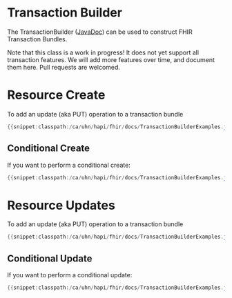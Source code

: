 # Transaction Builder

The TransactionBuilder ([JavaDoc](/hapi-fhir/apidocs/hapi-fhir-base/ca/uhn/fhir/util/TransactionBuilder.html)) can be used to construct FHIR Transaction Bundles.

Note that this class is a work in progress! It does not yet support all transaction features. We will add more features over time, and document them here. Pull requests are welcomed.

# Resource Create

To add an update (aka PUT) operation to a transaction bundle

```java
{{snippet:classpath:/ca/uhn/hapi/fhir/docs/TransactionBuilderExamples.java|create}}
``` 

## Conditional Create

If you want to perform a conditional create:

```java
{{snippet:classpath:/ca/uhn/hapi/fhir/docs/TransactionBuilderExamples.java|createConditional}}
``` 

# Resource Updates

To add an update (aka PUT) operation to a transaction bundle

```java
{{snippet:classpath:/ca/uhn/hapi/fhir/docs/TransactionBuilderExamples.java|update}}
``` 

## Conditional Update

If you want to perform a conditional update:

```java
{{snippet:classpath:/ca/uhn/hapi/fhir/docs/TransactionBuilderExamples.java|updateConditional}}
``` 


